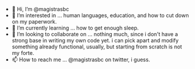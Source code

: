 - 👋 Hi, I’m @magistrasbc
- 👀 I’m interested in ... human languages, education, and how to cut down on my paperwork.
- 🌱 I’m currently learning ... how to get enough sleep.
- 💞️ I’m looking to collaborate on ... nothing much, since i don't have a strong base in writing my own code yet. i can pick apart and modify something already functional, usually, but starting from scratch is not my forte.
- 📫 How to reach me ... @magistrasbc on twitter, i guess.

<!---
thaichicken0210/thaichicken0210 is a ✨ special ✨ repository because its `README.md` (this file) appears on your GitHub profile.
You can click the Preview link to take a look at your changes.
--->
